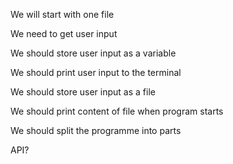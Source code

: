 We will start with one file

We need to get user input

We should store user input as a variable

We should print user input to the terminal

We should store user input as a file

We should print content of file when program starts

We should split the programme into parts

API?
